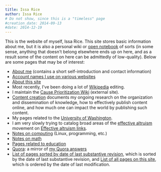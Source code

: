 ```yaml
---
title: Issa Rice
author: Issa Rice
# Do not show, since this is a "timeless" page
#creation_date: 2014-09-13
#date: 2014-12-19
---
```


This is the website of myself, Issa Rice.  This site stores basic information
about me, but it is also a personal wiki or [open notebook](http://wcm1.web.rice.edu/open-notebook-history.html) of sorts (in some sense,
anything that doesn't belong elsewhere ends up on here, and as a result
some of the content on here can be admittedly of low-quality).  Below are
some pages that may be of interest:

- [About me](about) (contains a short self-introduction and contact
  information)
- [Account names I use on various websites](account-names)
- [About this site](about-this-site)
- Most recently, I've been doing a lot of [Wikipedia](wikipedia) editing.
- I maintain the [Cause Prioritization Wiki](http://causeprioritization.org) (external site).
- [Content creation]() documents my ongoing research on the
  organization and dissemination of knowledge, how to effectively
  publish content online, and how much one can impact the world by
  publishing such content.
- My pages related to the [University of Washington](university-of-washington).
- I am very slowly trying to catalog broad areas of the [effective altruism]() movement on [Effective altruism links]().
- [Notes on computing](computing) (Linux, programming, etc.)
- [Notes on math](math)
- [Pages related to education](education)
- [Quora](): a mirror of [my Quora answers]()
- [List of pages sorted by date of last substantive revision](_all_date), which
  is sorted by the date of last substantive revision, and [List of all pages on
  this site](_all), which is ordered by the date of last modification.
